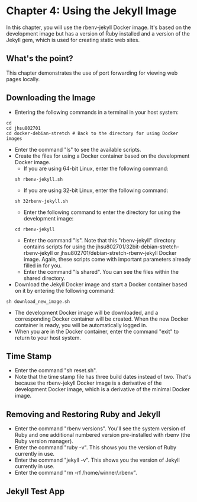 # Chapter 4: Using the Jekyll Image

In this chapter, you will use the rbenv-jekyll Docker image.  It's based on the development image but has a version of Ruby installed and a version of the Jekyll gem, which is used for creating static web sites.

## What's the point?
This chapter demonstrates the use of port forwarding for viewing web pages locally.

## Downloading the Image
* Entering the following commands in a terminal in your host system:
```
cd
cd jhsu802701
cd docker-debian-stretch # Back to the directory for using Docker images
```
* Enter the command "ls" to see the available scripts.
* Create the files for using a Docker container based on the development Docker image.
  * If you are using 64-bit Linux, enter the following command:
  ```
  sh rbenv-jekyll.sh
  ```
  * If you are using 32-bit Linux, enter the following command:
  ```
  sh 32rbenv-jekyll.sh
  ```
  * Enter the following command to enter the directory for using the development image:
  ```
  cd rbenv-jekyll
  ```
  * Enter the command "ls".  Note that this "rbenv-jekyll" directory contains scripts for using the jhsu802701/32bit-debian-stretch-rbenv-jekyll or jhsu802701/debian-stretch-rbenv-jekyll Docker image.  Again, these scripts come with important parameters already filled in for you.
  * Enter the command "ls shared".  You can see the files within the shared directory.
* Download the Jekyll Docker image and start a Docker container based on it by entering the following command:
```
sh download_new_image.sh
```
* The development Docker image will be downloaded, and a corresponding Docker container will be created. When the new Docker container is ready, you will be automatically logged in.
* When you are in the Docker container, enter the command "exit" to return to your host system.

## Time Stamp
* Enter the command "sh reset.sh".
* Note that the time stamp file has three build dates instead of two.  That's because the rbenv-jekyll Docker image is a derivative of the development Docker image, which is a derivative of the minimal Docker image.

## Removing and Restoring Ruby and Jekyll
* Enter the command "rbenv versions".  You'll see the system version of Ruby and one additional numbered version pre-installed with rbenv (the Ruby version manager).
* Enter the command "ruby -v".  This shows you the version of Ruby currently in use.
* Enter the command "jekyll -v".  This shows you the version of Jekyll currently in use.
* Enter the command "rm -rf /home/winner/.rbenv".

## Jekyll Test App
